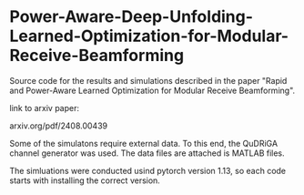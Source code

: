 # Power-Aware-Deep-Unfolding-Learned-Optimization-for-Modular-Receive-Beamforming

Source code for the results and simulations described in the paper "Rapid and Power-Aware Learned Optimization for
Modular Receive Beamforming".

link to arxiv paper:

arxiv.org/pdf/2408.00439

Some of the simulatons require external data. To this end, the QuDRiGA channel generator was used. The data files are attached is MATLAB files.

The simluations were conducted usind pytorch version 1.13, so each code starts with installing the correct version.
